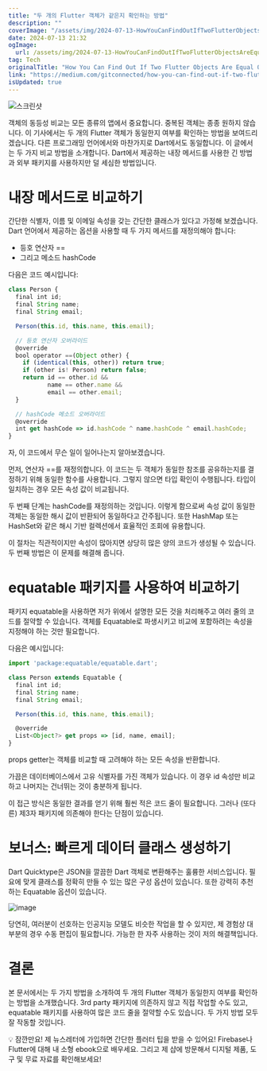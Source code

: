 ```yaml
---
title: "두 개의 Flutter 객체가 같은지 확인하는 방법"
description: ""
coverImage: "/assets/img/2024-07-13-HowYouCanFindOutIfTwoFlutterObjectsAreEqualOrNot_0.png"
date: 2024-07-13 21:32
ogImage: 
  url: /assets/img/2024-07-13-HowYouCanFindOutIfTwoFlutterObjectsAreEqualOrNot_0.png
tag: Tech
originalTitle: "How You Can Find Out If Two Flutter Objects Are Equal Or Not"
link: "https://medium.com/gitconnected/how-you-can-find-out-if-two-flutter-objects-are-equal-or-not-6271c62a2807"
isUpdated: true
---
```






![스크린샷](/assets/img/2024-07-13-HowYouCanFindOutIfTwoFlutterObjectsAreEqualOrNot_0.png)

객체의 동등성 비교는 모든 종류의 앱에서 중요합니다. 중복된 객체는 종종 원하지 않습니다. 이 기사에서는 두 개의 Flutter 객체가 동일한지 여부를 확인하는 방법을 보여드리겠습니다. 다른 프로그래밍 언어에서와 마찬가지로 Dart에서도 동일합니다. 이 글에서는 두 가지 비교 방법을 소개합니다. Dart에서 제공하는 내장 메서드를 사용한 긴 방법과 외부 패키지를 사용하지만 덜 세심한 방법입니다.

# 내장 메서드로 비교하기

간단한 식별자, 이름 및 이메일 속성을 갖는 간단한 클래스가 있다고 가정해 보겠습니다. Dart 언어에서 제공하는 옵션을 사용할 때 두 가지 메서드를 재정의해야 합니다:


<div class="content-ad"></div>

- 등호 연산자 == 
- 그리고 메소드 hashCode

다음은 코드 예시입니다:

```js
class Person {
  final int id;
  final String name;
  final String email;

  Person(this.id, this.name, this.email);

  // 등호 연산자 오버라이드
  @override
  bool operator ==(Object other) {
    if (identical(this, other)) return true;
    if (other is! Person) return false;
    return id == other.id &&
           name == other.name &&
           email == other.email;
  }

  // hashCode 메소드 오버라이드
  @override
  int get hashCode => id.hashCode ^ name.hashCode ^ email.hashCode;
}
```

자, 이 코드에서 무슨 일이 일어나는지 알아보겠습니다.

<div class="content-ad"></div>

먼저, 연산자 ==를 재정의합니다. 이 코드는 두 객체가 동일한 참조를 공유하는지를 결정하기 위해 동일한 함수를 사용합니다. 그렇지 않으면 타입 확인이 수행됩니다. 타입이 일치하는 경우 모든 속성 값이 비교됩니다.

두 번째 단계는 hashCode를 재정의하는 것입니다. 이렇게 함으로써 속성 값이 동일한 객체는 동일한 해시 값이 반환되어 동일하다고 간주됩니다. 또한 HashMap 또는 HashSet와 같은 해시 기반 컬렉션에서 효율적인 조회에 유용합니다.

이 절차는 직관적이지만 속성이 많아지면 상당히 많은 양의 코드가 생성될 수 있습니다. 두 번째 방법은 이 문제를 해결해 줍니다.

# equatable 패키지를 사용하여 비교하기

<div class="content-ad"></div>

패키지 equatable을 사용하면 저가 위에서 설명한 모든 것을 처리해주고 여러 줄의 코드를 절약할 수 있습니다. 객체를 Equatable로 파생시키고 비교에 포함하려는 속성을 지정해야 하는 것만 필요합니다.

다음은 예시입니다:

```js
import 'package:equatable/equatable.dart';

class Person extends Equatable {
  final int id;
  final String name;
  final String email;

  Person(this.id, this.name, this.email);

  @override
  List<Object?> get props => [id, name, email];
}
```

props getter는 객체를 비교할 때 고려해야 하는 모든 속성을 반환합니다.

<div class="content-ad"></div>

가끔은 데이터베이스에서 고유 식별자를 가진 객체가 있습니다. 이 경우 id 속성만 비교하고 나머지는 건너뛰는 것이 충분하게 됩니다.

이 접근 방식은 동일한 결과를 얻기 위해 훨씬 적은 코드 줄이 필요합니다. 그러나 (또다른) 제3자 패키지에 의존해야 한다는 단점이 있습니다.

# 보너스: 빠르게 데이터 클래스 생성하기

Dart Quicktype은 JSON을 깔끔한 Dart 객체로 변환해주는 훌륭한 서비스입니다. 필요에 맞게 클래스를 정확히 만들 수 있는 많은 구성 옵션이 있습니다. 또한 강력히 추천하는 Equatable 옵션이 있습니다.

<div class="content-ad"></div>

![image](/assets/img/2024-07-13-HowYouCanFindOutIfTwoFlutterObjectsAreEqualOrNot_1.png)

당연히, 여러분이 선호하는 인공지능 모델도 비슷한 작업을 할 수 있지만, 제 경험상 대부분의 경우 수동 편집이 필요합니다. 가능한 한 자주 사용하는 것이 저의 해결책입니다.

# 결론

본 문서에서는 두 가지 방법을 소개하여 두 개의 Flutter 객체가 동일한지 여부를 확인하는 방법을 소개했습니다. 3rd party 패키지에 의존하지 않고 직접 작업할 수도 있고, equatable 패키지를 사용하여 많은 코드 줄을 절약할 수도 있습니다. 두 가지 방법 모두 잘 작동할 것입니다.

<div class="content-ad"></div>

💡 잠깐만요! 제 뉴스레터에 가입하면 간단한 플러터 팁을 받을 수 있어요! Firebase나 Flutter에 대해 내 소형 ebook으로 배우세요. 그리고 제 샵에 방문해서 디지털 제품, 도구 및 무료 자료를 확인해보세요!